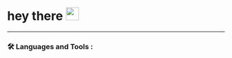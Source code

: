 <img src="https://komarev.com/ghpvc/?username=dot-wuid&style=flat-square&color=blue" alt=""/>

<h1>
  hey there
  <img src="https://i.giphy.com/media/hvRJCLFzcasrR4ia7z/giphy.webp" width="30px"/>
</h1>


____________

### :hammer_and_wrench: Languages and Tools :
